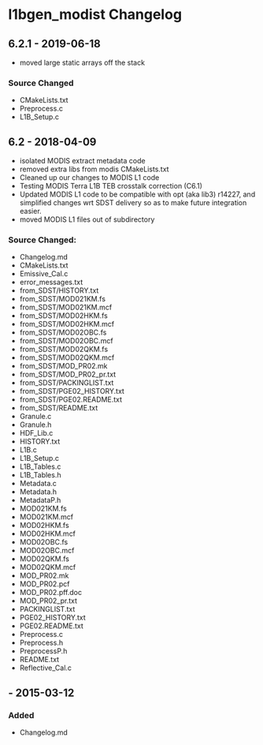 
# l1bgen_modist Changelog

## 6.2.1 - 2019-06-18
 - moved large static arrays off the stack

### Source Changed
 * CMakeLists.txt
 * Preprocess.c
 * L1B_Setup.c

## 6.2 - 2018-04-09

 - isolated MODIS extract metadata code
 - removed extra libs from modis CMakeLists.txt
 - Cleaned up our changes to MODIS L1 code
 - Testing MODIS Terra L1B TEB crosstalk correction (C6.1)
 - Updated MODIS L1 code to be compatible with opt (aka lib3) r14227, and simplified changes wrt SDST delivery so as to make future integration easier.
 - moved MODIS L1 files out of subdirectory

### Source Changed:
  * Changelog.md
  * CMakeLists.txt
  * Emissive_Cal.c
  * error_messages.txt
  * from_SDST/HISTORY.txt
  * from_SDST/MOD021KM.fs
  * from_SDST/MOD021KM.mcf
  * from_SDST/MOD02HKM.fs
  * from_SDST/MOD02HKM.mcf
  * from_SDST/MOD02OBC.fs
  * from_SDST/MOD02OBC.mcf
  * from_SDST/MOD02QKM.fs
  * from_SDST/MOD02QKM.mcf
  * from_SDST/MOD_PR02.mk
  * from_SDST/MOD_PR02_pr.txt
  * from_SDST/PACKINGLIST.txt
  * from_SDST/PGE02_HISTORY.txt
  * from_SDST/PGE02.README.txt
  * from_SDST/README.txt
  * Granule.c
  * Granule.h
  * HDF_Lib.c
  * HISTORY.txt
  * L1B.c
  * L1B_Setup.c
  * L1B_Tables.c
  * L1B_Tables.h
  * Metadata.c
  * Metadata.h
  * MetadataP.h
  * MOD021KM.fs
  * MOD021KM.mcf
  * MOD02HKM.fs
  * MOD02HKM.mcf
  * MOD02OBC.fs
  * MOD02OBC.mcf
  * MOD02QKM.fs
  * MOD02QKM.mcf
  * MOD_PR02.mk
  * MOD_PR02.pcf
  * MOD_PR02.pff.doc
  * MOD_PR02_pr.txt
  * PACKINGLIST.txt
  * PGE02_HISTORY.txt
  * PGE02.README.txt
  * Preprocess.c
  * Preprocess.h
  * PreprocessP.h
  * README.txt
  * Reflective_Cal.c

## <VERSION> - 2015-03-12
### Added
  * Changelog.md
